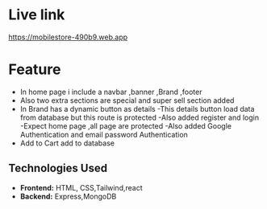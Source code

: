 
# Live link
https://mobilestore-490b9.web.app


# Feature 
- In home page i include a navbar ,banner ,Brand ,footer
- Also two extra sections are special  and  super sell section added
- In Brand has a dynamic button as details
-This details button load data from database but this route is protected
-Also added register and login 
-Expect home page ,all page are protected
-Also added Google Authentication and email password Authentication 
- Add to Cart add to database


## Technologies Used

- **Frontend:** HTML, CSS,Tailwind,react
- **Backend:** Express,MongoDB


